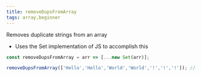 ```yaml
---
title: removeDupsFromArray
tags: array,beginner
---
```


Removes duplicate strings from an array

- Uses the Set implementation of JS to accomplish this

```js
const removeDupsFromArray = arr => [...new Set(arr)];
```

```js
removeDupsFromArray(['Hello','Hello','World','World','!','!','!']); // ["Hello", "World", "!"]
```